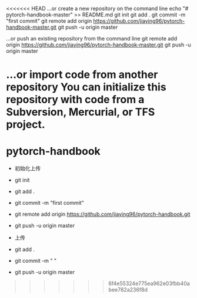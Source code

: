 <<<<<<< HEAD
…or create a new repository on the command line
echo "# pytorch-handbook-master" >> README.md
git init
git add .
git commit -m "first commit"
git remote add origin https://github.com/jiaying96/pytorch-handbook-master.git
git push -u origin master

…or push an existing repository from the command line
git remote add origin https://github.com/jiaying96/pytorch-handbook-master.git
git push -u origin master


…or import code from another repository
You can initialize this repository with code from a Subversion, Mercurial, or TFS project.
=======
# pytorch-handbook


- 初始化上传
- git init
- git add .
- git commit -m "first commit"
- git remote add origin https://github.com/jiaying96/pytorch-handbook.git
- git push -u origin master


- 上传
- git add .
- git commit -m "  "
- git push -u origin master

>>>>>>> 6f4e55324e775ea962e03fbb40abee782a236f8d
